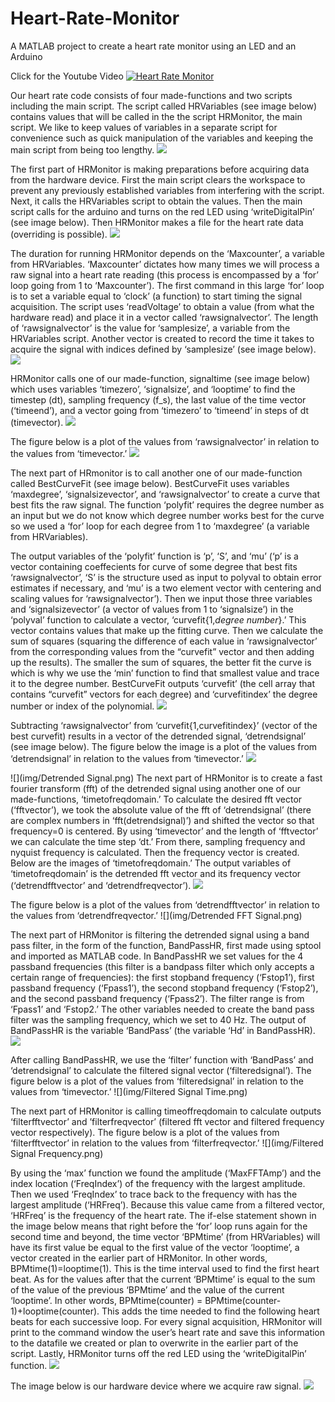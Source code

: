 # Heart-Rate-Monitor
A MATLAB project to create a heart rate monitor using an LED and an Arduino

Click for the Youtube Video
[![Heart Rate Monitor](https://i.ytimg.com/vi/GZ0H1_ijjwY/maxresdefault.jpg)](https://www.youtube.com/watch?v=GZ0H1_ijjwY "Heart Rate Monitor")

Our heart rate code consists of four made-functions and two scripts including the main script. The script called HRVariables (see image below) contains values that will be called in the the script HRMonitor, the main script. We like to keep values of variables in a separate script for convenience such as quick manipulation of the variables and keeping the main script from being too lengthy.
![](img/HRVariables.png)

The first part of HRMonitor is making preparations before acquiring data from the hardware device. First the main script clears the workspace to prevent any previously established variables from interfering with the script. Next, it calls the HRVariables script to obtain the values. Then the main script calls for the arduino and turns on the red LED using ‘writeDigitalPin’ (see image below). Then HRMonitor makes a file for the heart rate data (overriding is possible).
![](img/HRMonitor1.png)

The duration for running HRMonitor depends on the ‘Maxcounter’, a variable from HRVariables. ‘Maxcounter’ dictates how many times we will process a raw signal into a heart rate reading (this process is encompassed by a ‘for’ loop going from 1 to ‘Maxcounter’). The first command in this large ‘for’ loop is to set a variable equal to ‘clock’ (a function) to start timing the signal acquisition. The script uses ‘readVoltage’ to obtain a value (from what the hardware read) and place it in a vector called ‘rawsignalvector’. The length of ‘rawsignalvector’ is the value for ‘samplesize’, a variable from the HRVariables script. Another vector is created to record the time it takes to acquire the signal with indices defined by ‘samplesize’ (see image below). 
![](img/HRMonitor2.png)

HRMonitor calls one of our  made-function, signaltime (see image below) which uses variables ‘timezero’, ‘signalsize’, and ‘looptime’ to find the timestep (dt), sampling frequency (f_s), the last value of the time vector (‘timeend’), and a vector going from ‘timezero’ to ‘timeend’ in steps of dt (timevector). 
![](img/SignalTime.png)

The figure below is a plot of the values from ‘rawsignalvector’ in relation to the values from ‘timevector.’
![](img/Raw_Signal.png)

The next part of HRmonitor is to call another one of our made-function called BestCurveFit (see image below). BestCurveFit uses variables ‘maxdegree’, ‘signalsizevector’, and ‘rawsignalvector’ to create a curve that best fits the raw signal. The function ‘polyfit’ requires the degree number as an input but we do not know which degree number works best for the curve so we used a ‘for’ loop for each degree from 1 to ‘maxdegree’ (a variable from HRVariables). 


The output variables of the ‘polyfit’ function is ‘p’, ‘S’, and ‘mu’ (‘p’ is a vector containing coeffecients for curve of some degree that best fits ‘rawsignalvector’, ‘S’ is the structure used as input to polyval to obtain error estimates if necessary, and  ‘mu’ is a two element vector with centering and scaling values for ‘rawsignalvector’). Then we input those three variables and ‘signalsizevector’ (a vector of values from 1 to ‘signalsize’) in the ‘polyval’ function to calculate a vector, ‘curvefit{1,*degree number*}.’ This vector contains values that make up the fitting curve. Then we calculate the sum of squares (squaring the difference of each value in ‘rawsignalvector’ from the corresponding values from the “curvefit” vector and then adding up the results). The smaller the sum of squares, the better fit the curve is which is why we use the ‘min’ function to find that smallest value and trace it to the degree number. BestCurveFit outputs ‘curvefit’ (the cell array that contains “curvefit” vectors for each degree) and ‘curvefitindex’ the degree number or index of the polynomial.
![](img/BestCurveFit.png)

Subtracting ‘rawsignalvector’ from ‘curvefit{1,curvefitindex}’ (vector of the best curvefit) results in a vector of the detrended signal, ‘detrendsignal’ (see image below). The figure below the image is a plot of the values from ‘detrendsignal’ in relation to the values from ‘timevector.’
![](img/HRMonitor3.png)

![](img/Detrended Signal.png)
The next part of HRMonitor is to create a fast fourier transform (fft) of the detrended signal using another one of our made-functions, ‘timetofreqdomain.’ To calculate the desired fft vector (‘fftvector’), we took the absolute value of the fft of ‘detrendsignal’ (there are complex numbers in ‘fft(detrendsignal)’) and shifted the vector so that frequency=0 is centered. By using ‘timevector’ and the length of ‘fftvector’ we can calculate the time step ‘dt.’ From there, sampling frequency and nyquist frequency is calculated. Then the frequency vector is created. Below are the images of ‘timetofreqdomain.’ The output variables of ‘timetofreqdomain’ is the detrended fft vector and its frequency vector (‘detrendfftvector’ and ‘detrendfreqvector’).
![](img/TimetoFreqDomain.png)

The figure below is a plot of the values from ‘detrendfftvector’ in relation to the values from ‘detrendfreqvector.’
![](img/Detrended FFT Signal.png)

The next part of HRMonitor is filtering the detrended signal using a band pass filter, in the form of the function, BandPassHR, first made using sptool and imported as MATLAB code.  In BandPassHR we set values for the 4 passband frequencies (this filter is a bandpass filter which only accepts a certain range of frequencies): the first stopband frequency (‘Fstop1’), first passband frequency (‘Fpass1’), the second stopband frequency (‘Fstop2’), and the second passband frequency (‘Fpass2’). The filter range is from ‘Fpass1’ and ‘Fstop2.’ The other variables needed to create the band pass filter was the sampling frequency, which we set to 40 Hz. The output of BandPassHR is the variable ‘BandPass’ (the variable ‘Hd’ in BandPassHR).
![](img/BandPassHR.png)

After calling BandPassHR, we use the ‘filter’ function with ‘BandPass’ and ‘detrendsignal’ to calculate the filtered signal vector (‘filteredsignal’). The figure below is a plot of the values from ‘filteredsignal’ in relation to the values from ‘timevector.’
![](img/Filtered Signal Time.png)

The next part of HRMonitor is calling timeoffreqdomain to calculate outputs ‘filterfftvector’ and ’filterfreqvector’ (filtered fft vector and filtered frequency vector respectively). The figure below is a plot of the values from ‘filterfftvector’ in relation to the values from ‘filterfreqvector.’
![](img/Filtered Signal Frequency.png)


By using the ‘max’ function we found the amplitude (‘MaxFFTAmp’) and the index location (‘FreqIndex’) of the frequency with the largest amplitude. Then we used ‘FreqIndex’ to trace back to the frequency with has the largest amplitude (‘HRFreq’). Because this value came from a filtered vector, ‘HRFreq’ is the frequency of the heart rate. The if-else statement shown in the image below means that right before the ‘for’ loop runs again for the second time and beyond, the time vector ‘BPMtime’ (from HRVariables) will have its first value be equal to the first value of the vector ‘looptime’, a vector created in the earlier part of HRMonitor. In other words, BPMtime(1)=looptime(1). This is the time interval used to find the first heart beat. As for the values after that the current ‘BPMtime’ is equal to the sum of the value of the previous ‘BPMtime’ and the value of the current ‘looptime’. In other words, BPMtime(counter) = BPMtime(counter-1)+looptime(counter). This adds the time needed to find the following heart beats for each successive loop. For every signal acquisition, HRMonitor will print to the command window the user’s heart rate and save this information to the datafile we created or plan to overwrite in the earlier part of the script. Lastly, HRMonitor turns off the red LED using the ‘writeDigitalPin’ function.
![](img/HRMonitor4.png)

The image below is our hardware device where we acquire raw signal.
![](img/Device.png)

